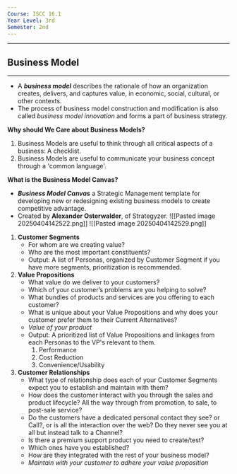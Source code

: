 ```yaml
---
Course: ISCC 16.1
Year Level: 3rd
Semester: 2nd
---
```

---

## Business Model
---
- A ***business model*** describes the rationale of how an organization creates, delivers, and captures value, in economic, social, cultural, or other contexts. 
- The process of business model construction and modification is also called *business model innovation* and forms a part of business strategy.

**Why should We Care about Business Models?**
1. Business Models are useful to think through all critical aspects of a business: A checklist.
2. Business Models are useful to communicate your business concept through a 'common language'.

**What is the Business Model Canvas?**
- ***Business Model Canvas*** a Strategic Management template for developing new or redesigning existing business models to create competitive advantage.
- Created by **Alexander Osterwalder**, of Strategyzer.
![[Pasted image 20250404142522.png]]
![[Pasted image 20250404142529.png]]
1. **Customer Segments**
	- For whom are we creating value?
	- Who are the most important constituents?
	- Output: A list of Personas, organized by Customer Segment if you have more segments, prioritization is recommended.
2. **Value Propositions**
	- What value do we deliver to your customers?
	- Which of your customer’s problems are you helping to solve?
	- What bundles of products and services are you offering to each customer?
	- What is unique about your Value Propositions and why does your customer prefer them to their Current Alternatives?
	- *Value of your product*
	- Output: A prioritized list of Value Propositions and linkages from each Personas to the VP's relevant to them.
		1. Performance
		2. Cost Reduction
		3. Convenience/Usability
3. **Customer Relationships**
	- What type of relationship does each of your Customer Segments expect you to establish and maintain with them?
	- How does the customer interact with you through the sales and product lifecycle? All the way through from promotion, to sale, to post-sale service?
	- Do the customers have a dedicated personal contact they see? or Call?, or is all the interaction over the web? Do they never see you at all but instead talk to a Channel? 
	- Is there a premium support product you need to create/test?  
	- Which ones have you established?  
	- How are they integrated with the rest of your business model?
	- *Maintain with your customer to adhere your value proposition*   